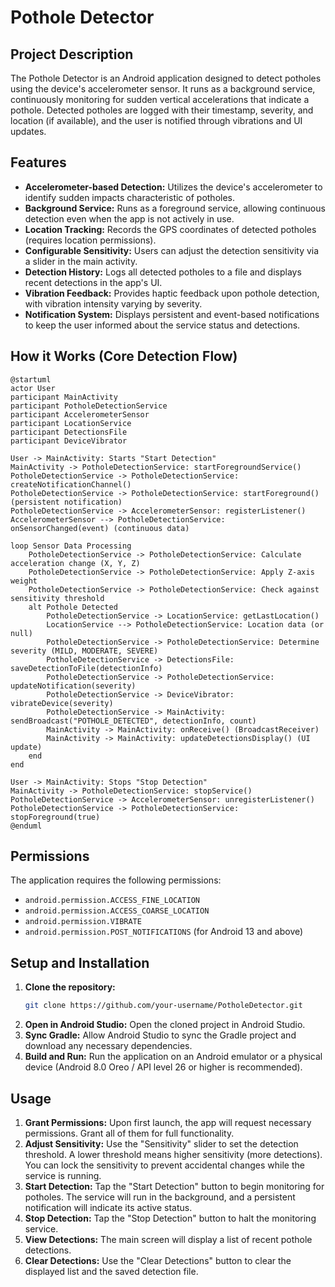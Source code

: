 # Pothole Detector

## Project Description
The Pothole Detector is an Android application designed to detect potholes using the device's accelerometer sensor. It runs as a background service, continuously monitoring for sudden vertical accelerations that indicate a pothole. Detected potholes are logged with their timestamp, severity, and location (if available), and the user is notified through vibrations and UI updates.

## Features
*   **Accelerometer-based Detection:** Utilizes the device's accelerometer to identify sudden impacts characteristic of potholes.
*   **Background Service:** Runs as a foreground service, allowing continuous detection even when the app is not actively in use.
*   **Location Tracking:** Records the GPS coordinates of detected potholes (requires location permissions).
*   **Configurable Sensitivity:** Users can adjust the detection sensitivity via a slider in the main activity.
*   **Detection History:** Logs all detected potholes to a file and displays recent detections in the app's UI.
*   **Vibration Feedback:** Provides haptic feedback upon pothole detection, with vibration intensity varying by severity.
*   **Notification System:** Displays persistent and event-based notifications to keep the user informed about the service status and detections.

## How it Works (Core Detection Flow)

```plantuml
@startuml
actor User
participant MainActivity
participant PotholeDetectionService
participant AccelerometerSensor
participant LocationService
participant DetectionsFile
participant DeviceVibrator

User -> MainActivity: Starts "Start Detection"
MainActivity -> PotholeDetectionService: startForegroundService()
PotholeDetectionService -> PotholeDetectionService: createNotificationChannel()
PotholeDetectionService -> PotholeDetectionService: startForeground() (persistent notification)
PotholeDetectionService -> AccelerometerSensor: registerListener()
AccelerometerSensor --> PotholeDetectionService: onSensorChanged(event) (continuous data)

loop Sensor Data Processing
    PotholeDetectionService -> PotholeDetectionService: Calculate acceleration change (X, Y, Z)
    PotholeDetectionService -> PotholeDetectionService: Apply Z-axis weight
    PotholeDetectionService -> PotholeDetectionService: Check against sensitivity threshold
    alt Pothole Detected
        PotholeDetectionService -> LocationService: getLastLocation()
        LocationService --> PotholeDetectionService: Location data (or null)
        PotholeDetectionService -> PotholeDetectionService: Determine severity (MILD, MODERATE, SEVERE)
        PotholeDetectionService -> DetectionsFile: saveDetectionToFile(detectionInfo)
        PotholeDetectionService -> PotholeDetectionService: updateNotification(severity)
        PotholeDetectionService -> DeviceVibrator: vibrateDevice(severity)
        PotholeDetectionService -> MainActivity: sendBroadcast("POTHOLE_DETECTED", detectionInfo, count)
        MainActivity -> MainActivity: onReceive() (BroadcastReceiver)
        MainActivity -> MainActivity: updateDetectionsDisplay() (UI update)
    end
end

User -> MainActivity: Stops "Stop Detection"
MainActivity -> PotholeDetectionService: stopService()
PotholeDetectionService -> AccelerometerSensor: unregisterListener()
PotholeDetectionService -> PotholeDetectionService: stopForeground(true)
@enduml
```

## Permissions
The application requires the following permissions:
*   `android.permission.ACCESS_FINE_LOCATION`
*   `android.permission.ACCESS_COARSE_LOCATION`
*   `android.permission.VIBRATE`
*   `android.permission.POST_NOTIFICATIONS` (for Android 13 and above)

## Setup and Installation
1.  **Clone the repository:**
    ```bash
    git clone https://github.com/your-username/PotholeDetector.git
    ```
2.  **Open in Android Studio:**
    Open the cloned project in Android Studio.
3.  **Sync Gradle:**
    Allow Android Studio to sync the Gradle project and download any necessary dependencies.
4.  **Build and Run:**
    Run the application on an Android emulator or a physical device (Android 8.0 Oreo / API level 26 or higher is recommended).

## Usage
1.  **Grant Permissions:** Upon first launch, the app will request necessary permissions. Grant all of them for full functionality.
2.  **Adjust Sensitivity:** Use the "Sensitivity" slider to set the detection threshold. A lower threshold means higher sensitivity (more detections). You can lock the sensitivity to prevent accidental changes while the service is running.
3.  **Start Detection:** Tap the "Start Detection" button to begin monitoring for potholes. The service will run in the background, and a persistent notification will indicate its active status.
4.  **Stop Detection:** Tap the "Stop Detection" button to halt the monitoring service.
5.  **View Detections:** The main screen will display a list of recent pothole detections.
6.  **Clear Detections:** Use the "Clear Detections" button to clear the displayed list and the saved detection file.
